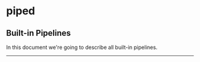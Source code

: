 # piped

## Built-in Pipelines

In this document we're going to describe all built-in pipelines.

---
